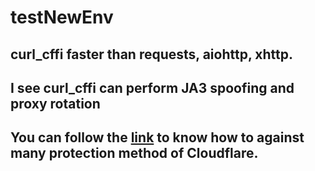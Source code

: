 # testNewEnv

## **curl_cffi**  faster than requests, aiohttp, xhttp.

## I see  curl_cffi can perform JA3 spoofing and proxy rotation 

## You can follow the [**link**](https://www.capsolver.com/vi/blog/Cloudflare/cloudflare-tls) to know how to against many protection method of Cloudflare.

